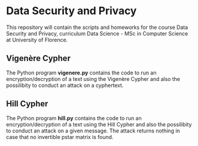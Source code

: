 # Data Security and Privacy
This repository will contain the scripts and homeworks for the course Data Security and Privacy, curriculum Data Science - MSc in Computer Science at University of Florence.

## Vigenère Cypher
The Python program **vigenere.py** contains the code to run an encryption/decryption of a text using the Vigenère Cypher and also the possilibity to conduct an attack on a cyphertext.

## Hill Cypher
The Python program **hill.py** contains the code to run an encryption/decryption of a text using the Hill Cypher and also the possilibity to conduct an attack on a given message.
The attack returns nothing in case that no invertible pstar matrix is found.
